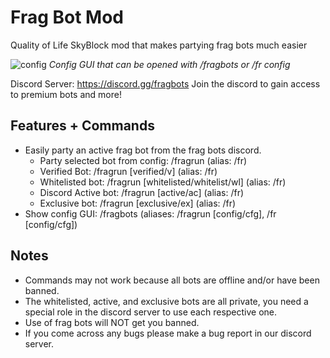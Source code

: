 # Frag Bot Mod
Quality of Life SkyBlock mod that makes partying frag bots much easier

![config](https://i.imgur.com/GxmbqSs.png)
_Config GUI that can be opened with /fragbots or /fr config_


Discord Server: https://discord.gg/fragbots
Join the discord to gain access to premium bots and more!

## Features + Commands
- Easily party an active frag bot from the frag bots discord.
   - Party selected bot from config: /fragrun (alias: /fr)
   - Verified Bot: /fragrun [verified/v] (alias: /fr)
   - Whitelisted bot: /fragrun [whitelisted/whitelist/wl] (alias: /fr)
   - Discord Active bot: /fragrun [active/ac] (alias: /fr)
   - Exclusive bot: /fragrun [exclusive/ex] (alias: /fr)
- Show config GUI: /fragbots (aliases: /fragrun [config/cfg], /fr [config/cfg])

## Notes
- Commands may not work because all bots are offline and/or have been banned.
- The whitelisted, active, and exclusive bots are all private, you need a special role in the discord server to use each respective one.
- Use of frag bots will NOT get you banned.
- If you come across any bugs please make a bug report in our discord server.